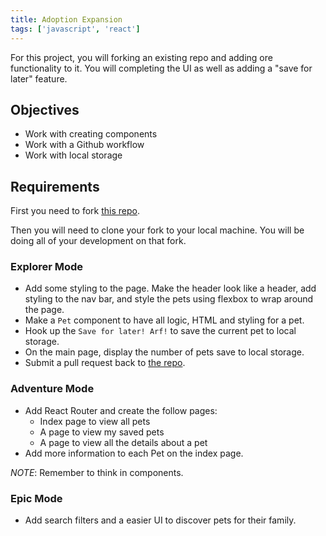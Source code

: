 ```yaml
---
title: Adoption Expansion
tags: ['javascript', 'react']
---
```


For this project, you will forking an existing repo and adding ore functionality
to it. You will completing the UI as well as adding a "save for later" feature.

## Objectives

- Work with creating components
- Work with a Github workflow
- Work with local storage

## Requirements

First you need to fork [this repo](https://github.com/mdewey/puppy-adoption).

Then you will need to clone your fork to your local machine. You will be doing
all of your development on that fork.

### Explorer Mode

- Add some styling to the page. Make the header look like a header, add
  styling to the nav bar, and style the pets using flexbox to wrap around
  the page.
- Make a `Pet` component to have all logic, HTML and styling for a pet.
- Hook up the `Save for later! Arf!` to save the current pet to local
  storage.
- On the main page, display the number of pets save to local storage.
- Submit a pull request back to
  [the repo](https://github.com/mdewey/puppy-adoption).

### Adventure Mode

- Add React Router and create the follow pages:
  - Index page to view all pets
  - A page to view my saved pets
  - A page to view all the details about a pet
- Add more information to each Pet on the index page.

_NOTE_: Remember to think in components.

### Epic Mode

- Add search filters and a easier UI to discover pets for their family.
